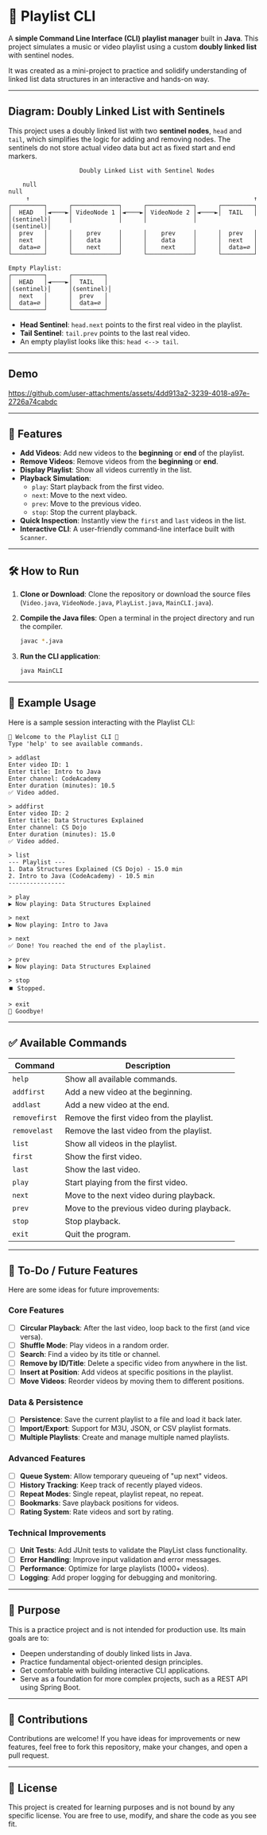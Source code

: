 # 🎵 Playlist CLI

A **simple Command Line Interface (CLI) playlist manager** built in **Java**. This project simulates a music or video playlist using a custom **doubly linked list** with sentinel nodes.

It was created as a mini-project to practice and solidify understanding of linked list data structures in an interactive and hands-on way.

---

## Diagram: Doubly Linked List with Sentinels

This project uses a doubly linked list with two **sentinel nodes**, `head` and `tail`, which simplifies the logic for adding and removing nodes. The sentinels do not store actual video data but act as fixed start and end markers.

```
                    Doubly Linked List with Sentinel Nodes
                              
    null                                                            null
     ↑                                                               ↑
┌─────────┐      ┌─────────────┐      ┌─────────────┐      ┌─────────┐
│  HEAD   │◄────►│ VideoNode 1 │◄────►│ VideoNode 2 │◄────►│  TAIL   │
│(sentinel)│     │             │      │             │      │(sentinel)│
│  prev   │      │    prev     │      │    prev     │      │  prev   │
│  next   │      │    data     │      │    data     │      │  next   │
│  data=∅ │      │    next     │      │    next     │      │  data=∅ │
└─────────┘      └─────────────┘      └─────────────┘      └─────────┘

Empty Playlist:
┌─────────┐      ┌─────────┐
│  HEAD   │◄────►│  TAIL   │
│(sentinel)│     │(sentinel)│
│  next   │      │  prev   │
│  data=∅ │      │  data=∅ │
└─────────┘      └─────────┘
```

- **Head Sentinel**: `head.next` points to the first real video in the playlist.
- **Tail Sentinel**: `tail.prev` points to the last real video.
- An empty playlist looks like this: `head <--> tail`.

---
## Demo

https://github.com/user-attachments/assets/4dd913a2-3239-4018-a97e-2726a74cabdc

---

## 🚀 Features

- **Add Videos**: Add new videos to the **beginning** or **end** of the playlist.
- **Remove Videos**: Remove videos from the **beginning** or **end**.
- **Display Playlist**: Show all videos currently in the list.
- **Playback Simulation**:
  - `play`: Start playback from the first video.
  - `next`: Move to the next video.
  - `prev`: Move to the previous video.
  - `stop`: Stop the current playback.
- **Quick Inspection**: Instantly view the `first` and `last` videos in the list.
- **Interactive CLI**: A user-friendly command-line interface built with `Scanner`.

---

## 🛠️ How to Run

1. **Clone or Download**: Clone the repository or download the source files (`Video.java`, `VideoNode.java`, `PlayList.java`, `MainCLI.java`).

2. **Compile the Java files**: Open a terminal in the project directory and run the compiler.
   ```bash
   javac *.java
   ```

3. **Run the CLI application**:
   ```bash
   java MainCLI
   ```

---

## 📖 Example Usage

Here is a sample session interacting with the Playlist CLI:

```text
🎵 Welcome to the Playlist CLI 🎵
Type 'help' to see available commands.

> addlast
Enter video ID: 1
Enter title: Intro to Java
Enter channel: CodeAcademy
Enter duration (minutes): 10.5
✅ Video added.

> addfirst
Enter video ID: 2
Enter title: Data Structures Explained
Enter channel: CS Dojo
Enter duration (minutes): 15.0
✅ Video added.

> list
--- Playlist ---
1. Data Structures Explained (CS Dojo) - 15.0 min
2. Intro to Java (CodeAcademy) - 10.5 min
----------------

> play
▶️ Now playing: Data Structures Explained

> next
▶️ Now playing: Intro to Java

> next
✅ Done! You reached the end of the playlist.

> prev
▶️ Now playing: Data Structures Explained

> stop
⏹️ Stopped.

> exit
👋 Goodbye!
```

---

## ✅ Available Commands

| Command | Description |
|---------|-------------|
| `help` | Show all available commands. |
| `addfirst` | Add a new video at the beginning. |
| `addlast` | Add a new video at the end. |
| `removefirst` | Remove the first video from the playlist. |
| `removelast` | Remove the last video from the playlist. |
| `list` | Show all videos in the playlist. |
| `first` | Show the first video. |
| `last` | Show the last video. |
| `play` | Start playing from the first video. |
| `next` | Move to the next video during playback. |
| `prev` | Move to the previous video during playback. |
| `stop` | Stop playback. |
| `exit` | Quit the program. |

---

## 📝 To-Do / Future Features

Here are some ideas for future improvements:

### Core Features
- [ ] **Circular Playback**: After the last video, loop back to the first (and vice versa).
- [ ] **Shuffle Mode**: Play videos in a random order.
- [ ] **Search**: Find a video by its title or channel.
- [ ] **Remove by ID/Title**: Delete a specific video from anywhere in the list.
- [ ] **Insert at Position**: Add videos at specific positions in the playlist.
- [ ] **Move Videos**: Reorder videos by moving them to different positions.

### Data & Persistence
- [ ] **Persistence**: Save the current playlist to a file and load it back later.
- [ ] **Import/Export**: Support for M3U, JSON, or CSV playlist formats.
- [ ] **Multiple Playlists**: Create and manage multiple named playlists.

### Advanced Features
- [ ] **Queue System**: Allow temporary queueing of "up next" videos.
- [ ] **History Tracking**: Keep track of recently played videos.
- [ ] **Repeat Modes**: Single repeat, playlist repeat, no repeat.
- [ ] **Bookmarks**: Save playback positions for videos.
- [ ] **Rating System**: Rate videos and sort by rating.

### Technical Improvements
- [ ] **Unit Tests**: Add JUnit tests to validate the PlayList class functionality.
- [ ] **Error Handling**: Improve input validation and error messages.
- [ ] **Performance**: Optimize for large playlists (1000+ videos).
- [ ] **Logging**: Add proper logging for debugging and monitoring.

---

## 🎯 Purpose

This is a practice project and is not intended for production use. Its main goals are to:

- Deepen understanding of doubly linked lists in Java.
- Practice fundamental object-oriented design principles.
- Get comfortable with building interactive CLI applications.
- Serve as a foundation for more complex projects, such as a REST API using Spring Boot.

---

## 🤝 Contributions

Contributions are welcome! If you have ideas for improvements or new features, feel free to fork this repository, make your changes, and open a pull request.

---

## 📜 License

This project is created for learning purposes and is not bound by any specific license. You are free to use, modify, and share the code as you see fit.
